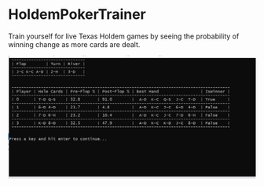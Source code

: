 # HoldemPokerTrainer
Train yourself for live Texas Holdem games by seeing the probability of winning change as more cards are dealt.

![what poker training mode looks like](screenshots/screenshot_poker%20training%20mode_3.JPG)

